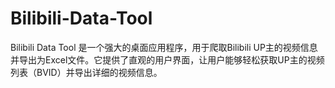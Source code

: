 # Bilibili-Data-Tool
Bilibili Data Tool 是一个强大的桌面应用程序，用于爬取Bilibili UP主的视频信息并导出为Excel文件。它提供了直观的用户界面，让用户能够轻松获取UP主的视频列表（BVID）并导出详细的视频信息。
